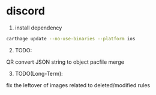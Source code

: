 # discord

1. install dependency

```bash
carthage update --no-use-binaries --platform ios
```

2. TODO:

QR convert JSON string to object
pacfile merge

3. TODO(Long-Term):

fix the leftover of images related to deleted/modified rules